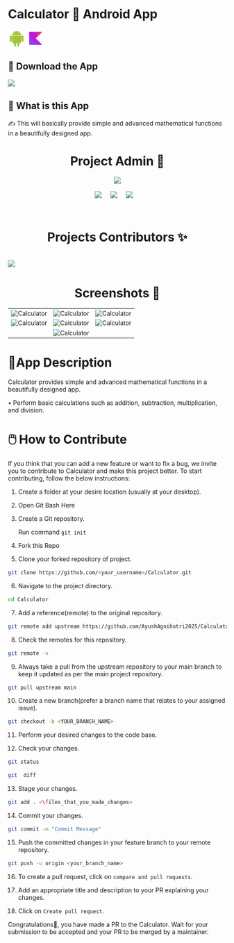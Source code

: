 # Calculator 🧮 Android App 

<a href="https://www.android.com/" target="_blank"> <img src="https://raw.githubusercontent.com/devicons/devicon/master/icons/android/android-plain.svg" alt="Android" width="40" height="40"/></a>   <a href="https://kotlinlang.org/" target="_blank"><img src="https://raw.githubusercontent.com/devicons/devicon/master/icons/kotlin/kotlin-original.svg" alt="Kotlin" width="40" height="40"/></a>
  
  
## 🔗 Download the App 

<a href="https://play.google.com/store/apps/details?id=com.mrayush.calculator"><img src="https://cdn.mrayush.me/image/dev/Google_Play_Store_badge.png" width="20%" /></a>
 
## 🤔 What is this App
 
✍️ This will basically provide simple and advanced mathematical functions in a beautifully designed app.

<h1 align=center> Project Admin 🤵</h1>
  <p align="center">
  <a href="https://github.com/AyushAgnihotri2025"><img src="https://avatars.githubusercontent.com/u/106915790" width="11%" /></a>

  <p align="center">
  <a target="_blank" href="https://www.linkedin.com/in/ayushagnihotri2025/"><img src="https://img.shields.io/badge/linkedin-%230077B5.svg?&style=for-the-badge&logo=linkedin&logoColor=white" /></a>&nbsp;&nbsp;&nbsp;&nbsp;
  <a href="mrayushcontact@gmail.com"><img src="https://img.shields.io/badge/gmail-%23D14836.svg?&style=for-the-badge&logo=gmail&logoColor=white" /></a>&nbsp;&nbsp;&nbsp;&nbsp;
  <a href="https://www.instagram.com/ayushagnihotri2025/"><img src="https://img.shields.io/badge/instagram-%23D14836.svg?&style=for-the-badge&logo=instagram&logoColor=pink" /></a>&nbsp;&nbsp;&nbsp;&nbsp;
</p>
<br>

<h1 align=center>Projects Contributors ✨ </h1>

<br>
<a href="https://github.com/AyushAgnihotri2025/Calculator/graphs/contributors">
    <img src="https://contrib.rocks/image?repo=AyushAgnihotri2025/Calculator" />
</a>
<br>

</a>

<h1 align=center>Screenshots 📸</h1>

||||
|:----------------------------------------:|:-----------------------------------------:|:-----------------------------------------:|
| ![Calculator](https://play-lh.googleusercontent.com/QvQqFNpPJNVtYp8nqxrQykh2bNuiAK6s8273yJGNEaHCzeL3RuXpu9NgrDBN2n6vw6w) | ![Calculator](https://play-lh.googleusercontent.com/fWMY38OCf6FMfbjk1T97I3g58KlLdQ_9ZHP-CVb8iuHt7kEOrRY3ikjJ4JPiZdOnmi4) | ![Calculator](https://play-lh.googleusercontent.com/loqdrey0mCp9MwgdqHav83Zho9qaLLMUsNLXh3NhchP5ljvPZRqJ2iZrF6I_CbbHtg) |
| ![Calculator](https://play-lh.googleusercontent.com/p36LBGYbvLFqEUZobbZuLh84Yj9YvirGrGmW9yrZ-e_O_WEUBs35p2H7aGv7neXNtd8w) | ![Calculator](https://play-lh.googleusercontent.com/gIFfYbOFV1-WfqLGYMrOMiLpSFM7JtySnL1h_J8FupvKYZwzzVwq55Y1cQ8DFze9LLE) | ![Calculator](https://play-lh.googleusercontent.com/W0P0vybL2rDk4kCgMgbfZ_0jUAPUjTly-OV6PINI_8J2NX_BO2OsLfykEpFZJtXUlAq6) |
| | ![Calculator](https://play-lh.googleusercontent.com/UC2FU-K6OSqtvl70StyvX1SXgibCJgt7GZQTYkdVIqeOsSHZjaL-e3NLNs_t4rjYHa0) |

# 📜App Description
  
Calculator provides simple and advanced mathematical functions in a beautifully designed app.

• Perform basic calculations such as addition, subtraction, multiplication, and division.
  
# 🖱️ How to Contribute 

If you think that you can add a new feature or want to fix a bug, we invite you to contribute to Calculator and make this project better. To start contributing, follow the below instructions:

1. Create a folder at your desire location (usually at your desktop).

2. Open Git Bash Here

3. Create a Git repository.

   Run command `git init`

4. Fork this Repo

5. Clone your forked repository of project.

```bash
git clone https://github.com/<your_username>/Calculator.git
```

6. Navigate to the project directory.

```bash
cd Calculator
```

7. Add a reference(remote) to the original repository.

```bash
git remote add upstream https://github.com/AyushAgnihotri2025/Calculator.git
```

8. Check the remotes for this repository.

```bash
git remote -v
```

9. Always take a pull from the upstream repository to your main branch to keep it updated as per the main project repository.

```bash
git pull upstream main
```

10. Create a new branch(prefer a branch name that relates to your assigned issue).

```bash
git checkout -b <YOUR_BRANCH_NAME>
```

11. Perform your desired changes to the code base.

12. Check your changes.

```bash
git status
```

```bash
git  diff
```

13. Stage your changes.

```bash
git add . <\files_that_you_made_changes>
```

14. Commit your changes.

```bash
git commit -m "Commit Message"
```

15. Push the committed changes in your feature branch to your remote repository.

```bash
git push -u origin <your_branch_name>
```

16. To create a pull request, click on `compare and pull requests`.

17. Add an appropriate title and description to your PR explaining your changes.

18. Click on `Create pull request`.

Congratulations🎉, you have made a PR to the Calculator.
Wait for your submission to be accepted and your PR to be merged by a maintainer.